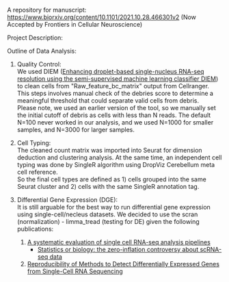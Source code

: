 A repository for manuscript: https://www.biorxiv.org/content/10.1101/2021.10.28.466301v2 (Now Accepted by Frontiers in Cellular Neuroscience)

Project Description:


Outline of Data Analysis:

1. Quality Control:  
   We used DIEM ([Enhancing droplet-based single-nucleus RNA-seq resolution using the semi-supervised machine learning classifier DIEM](https://www.nature.com/articles/s41598-020-67513-5)) to clean cells from "Raw_feature_bc_matrix" output from Cellranger.  
   This steps involves manual check of the debries score to determine a meaningful threshold that could separate valid cells from debris.  
   Please note, we used an earlier version of the tool, so we manually set the initial cutoff of debris as cells with less than N reads. The default N=100 never worked in our analysis, and we used N=1000 for smaller samples, and N=3000 for larger samples.  
   
2. Cell Typing:  
   The cleaned count matrix was imported into Seurat for dimension deduction and clustering analysis. At the same time, an independent cell typing was done by SingleR algorithm using DropViz Cerebellum meta cell reference.  
   So the final cell types are defined as 1) cells grouped into the same Seurat cluster and 2) cells with the same SingleR annotation tag.
   

3. Differential Gene Expression (DGE):  
   It is still arguable for the best way to run differential gene expression using single-cell/necleus datasets. We decided to use the scran (normalization) - limma_tread (testing for DE) given the following publications:  
   1. [A systematic evaluation of single cell RNA-seq analysis pipelines](https://www.nature.com/articles/s41467-019-12266-7) 
      - [Statistics or biology: the zero-inflation controversy about scRNA-seq data](https://pubmed.ncbi.nlm.nih.gov/35063006/)
   2. [Reproducibility of Methods to Detect Differentially Expressed Genes from Single-Cell RNA Sequencing](https://www.frontiersin.org/articles/10.3389/fgene.2019.01331/full#h4)
   
